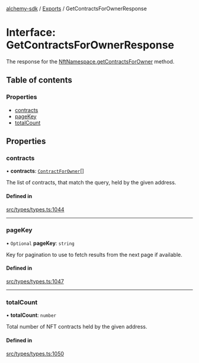 [alchemy-sdk](../README.md) / [Exports](../modules.md) / GetContractsForOwnerResponse

# Interface: GetContractsForOwnerResponse

The response for the [NftNamespace.getContractsForOwner](../classes/NftNamespace.md#getcontractsforowner) method.

## Table of contents

### Properties

- [contracts](GetContractsForOwnerResponse.md#contracts)
- [pageKey](GetContractsForOwnerResponse.md#pagekey)
- [totalCount](GetContractsForOwnerResponse.md#totalcount)

## Properties

### contracts

• **contracts**: [`ContractForOwner`](ContractForOwner.md)[]

The list of contracts, that match the query, held by the given address.

#### Defined in

[src/types/types.ts:1044](https://github.com/alchemyplatform/alchemy-sdk-js/blob/432c999/src/types/types.ts#L1044)

___

### pageKey

• `Optional` **pageKey**: `string`

Key for pagination to use to fetch results from the next page if available.

#### Defined in

[src/types/types.ts:1047](https://github.com/alchemyplatform/alchemy-sdk-js/blob/432c999/src/types/types.ts#L1047)

___

### totalCount

• **totalCount**: `number`

Total number of NFT contracts held by the given address.

#### Defined in

[src/types/types.ts:1050](https://github.com/alchemyplatform/alchemy-sdk-js/blob/432c999/src/types/types.ts#L1050)

